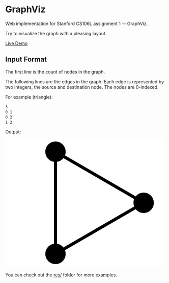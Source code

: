 # GraphViz

Web implementation for Stanford CS106L assignment 1 -- GraphViz.

Try to visualize the graph with a pleasing layout.

[Live Demo](https://jaxvanyang.github.io/GraphViz)

## Input Format

The first line is the count of nodes in the graph.

The following lines are the edges in the graph. Each edge is represented by two integers, the source and destination node. The nodes are 0-indexed.

For example (triangle):

```text
3
0 1
0 2
1 2
```

Output:

![triangle](images/triangle.png)

You can check out the [res/](res/) folder for more examples.